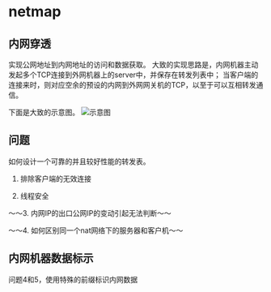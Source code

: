 # netmap

## 内网穿透

实现公网地址到内网地址的访问和数据获取。
大致的实现思路是，内网机器主动发起多个TCP连接到外网机器上的server中，并保存在转发列表中；
当客户端的连接来时，则对应空余的预设的内网到外网网关机的TCP，以至于可以互相转发通信。

下面是大致的示意图。
![示意图](https://raw.githubusercontent.com/sunlggggg/images/master/netmap/map.pn)

## 问题

如何设计一个可靠的并且较好性能的转发表。

1. 排除客户端的无效连接

2. 线程安全

～～3. 内网IP的出口公网IP的变动引起无法判断～～

～～4. 如何区别同一个nat网络下的服务器和客户机～～

## 内网机器数据标示

问题4和5，使用特殊的前缀标识内网数据
